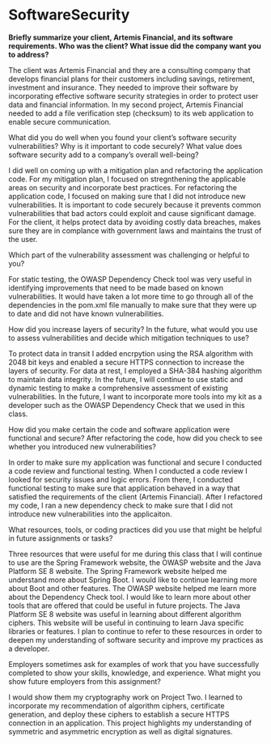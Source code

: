 # SoftwareSecurity

**Briefly summarize your client, Artemis Financial, and its software requirements. Who was the client? What issue did the company want you to address?**

The client was Artemis Financial and they are a consulting company that develops financial plans for their customers including savings, retirement, investment and insurance. They needed to improve their software by incorporating effective software security strategies in order to protect user data and financial information. In my second project, Artemis Financial needed to add a file verification step (checksum) to its web application to enable secure communication.


What did you do well when you found your client’s software security vulnerabilities? Why is it important to code securely? What value does software security add to a company’s overall well-being?

I did well on coming up with a mitigation plan and refactoring the application code. For my mitigation plan, I focused on stregnthening the applicable areas on security and incorporate best practices. For refactoring the application code, I focused on making sure that I did not introduce new vulnerabilities. It is important to code securely because it prevents common vulnerabilities that bad actors could exploit and cause significant damage. For the client, it helps protect data by avoiding costly data breaches, makes sure they are in complance with government laws and maintains the trust of the user. 


Which part of the vulnerability assessment was challenging or helpful to you?

For static testing, the OWASP Dependency Check tool was very useful in identifying improvements that need to be made based on known vulnerabilities. It would have taken a lot more time to go through all of the dependencies in the pom.xml file manually to make sure that they were up to date and did not have known vulnerabilities. 


How did you increase layers of security? In the future, what would you use to assess vulnerabilities and decide which mitigation techniques to use?

To protect data in transit I added encrpytion using the RSA algorithm with 2048 bit keys and enabled a secure HTTPS connection to increase the layers of security. For data at rest, I employed a SHA-384 hashing algorithm to maintain data integrity. In the future, I will continue to use static and dynamic testing to make a comprehensive assessment of existing vulnerabilities. In the future, I want to incorporate more tools into my kit as a developer such as the OWASP Dependency Check that we used in this class.  


How did you make certain the code and software application were functional and secure? After refactoring the code, how did you check to see whether you introduced new vulnerabilities?

In order to make sure my application was functional and secure I conducted a code review and functional testing. When I conducted a code review I looked for security issues and logic errors. From there, I conducted functional testing to make sure that application behaved in a way that satisfied the requirements of the client (Artemis Financial).  After I refactored my code, I ran a new dependency check to make sure that I did not introduce new vulnerabilities into the applicaiton.



What resources, tools, or coding practices did you use that might be helpful in future assignments or tasks?

Three resources that were useful for me during this class that I will continue to use are the Spring Framework website, the OWASP website and the Java Platform SE 8 website. The Spring Framework website helped me understand more about Spring Boot. I would like to continue learning more about Boot and other features. The OWASP website helped me learn more about the Dependency Check tool. I would like to learn more about other tools that are offered that could be useful in future projects. The Java Platform SE 8 website was useful in learning about different algorithm ciphers. This website will be useful in continuing to learn Java specific libraries or features. I plan to continue to refer to these resources in order to deepen my understanding of software security and improve my practices as a developer. 
 
Employers sometimes ask for examples of work that you have successfully completed to show your skills, knowledge, and experience. What might you show future employers from this assignment?

I would show them my cryptography work on Project Two. I learned to incorporate my recommendation of algorithm ciphers, certificate generation, and  deploy these ciphers to establish a secure HTTPS connection in an application. This project highlights my understanding of symmetric and asymmetric encryption as well as digital signatures. 
